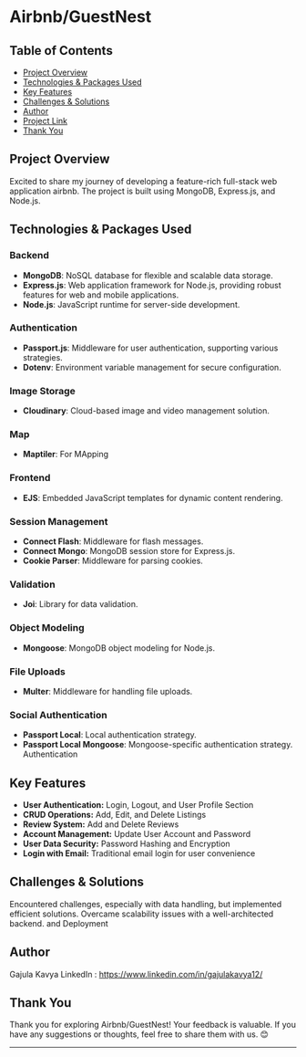 # Airbnb/GuestNest

## Table of Contents

-   [Project Overview](#project-overview)
-   [Technologies & Packages Used](#technologies--packages-used)
-   [Key Features](#key-features)
-   [Challenges & Solutions](#challenges--solutions)
-   [Author](#author)
-   [Project Link](#project-link)
-   [Thank You](#thank-you)

## Project Overview

Excited to share my journey of developing a feature-rich full-stack web application airbnb. The project is built using MongoDB, Express.js, and Node.js.

## Technologies & Packages Used

### Backend

-   **MongoDB**: NoSQL database for flexible and scalable data storage.
-   **Express.js**: Web application framework for Node.js, providing robust features for web and mobile applications.
-   **Node.js**: JavaScript runtime for server-side development.

### Authentication

-   **Passport.js**: Middleware for user authentication, supporting various strategies.
-   **Dotenv**: Environment variable management for secure configuration.

### Image Storage

-   **Cloudinary**: Cloud-based image and video management solution.

### Map

-   **Maptiler**: For MApping

### Frontend

-   **EJS**: Embedded JavaScript templates for dynamic content rendering.

### Session Management

-   **Connect Flash**: Middleware for flash messages.
-   **Connect Mongo**: MongoDB session store for Express.js.
-   **Cookie Parser**: Middleware for parsing cookies.

### Validation

-   **Joi**: Library for data validation.

### Object Modeling

-   **Mongoose**: MongoDB object modeling for Node.js.

### File Uploads

-   **Multer**: Middleware for handling file uploads.

### Social Authentication

-   **Passport Local**: Local authentication strategy.
-   **Passport Local Mongoose**: Mongoose-specific authentication strategy.
    Authentication

## Key Features

-   **User Authentication:** Login, Logout, and User Profile Section
-   **CRUD Operations:** Add, Edit, and Delete Listings
-   **Review System:** Add and Delete Reviews
-   **Account Management:** Update User Account and Password
-   **User Data Security:** Password Hashing and Encryption
-   **Login with Email:** Traditional email login for user convenience


## Challenges & Solutions

Encountered challenges, especially with data handling, but implemented efficient solutions. Overcame scalability issues with a well-architected backend. and Deployment 


## Author

Gajula Kavya
LinkedIn : https://www.linkedin.com/in/gajulakavya12/

## Thank You

Thank you for exploring Airbnb/GuestNest! Your feedback is valuable. If you have any suggestions or thoughts, feel free to share them with us. 😊

---

